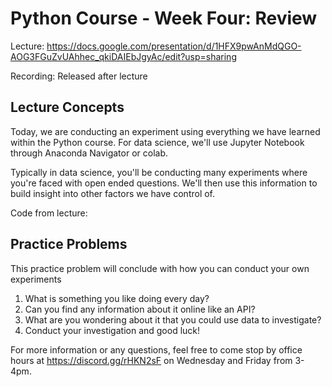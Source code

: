 # Python Course - Week Four: Review
Lecture: https://docs.google.com/presentation/d/1HFX9pwAnMdQGO-AOG3FGuZvUAhhec_qkiDAIEbJgyAc/edit?usp=sharing

Recording: Released after lecture

## Lecture Concepts
Today, we are conducting an experiment using everything we have learned within the Python course.
For data science, we'll use Jupyter Notebook through Anaconda Navigator or colab.

Typically in data science, you'll be conducting many experiments where you're faced with open ended
questions. We'll then use this information to build insight into other factors we have control of.

Code from lecture:

## Practice Problems
This practice problem will conclude with how you can conduct your own experiments
1. What is something you like doing every day?
2. Can you find any information about it online like an API?
3. What are you wondering about it that you could use data to investigate?
4. Conduct your investigation and good luck!

For more information or any questions, feel free to come stop by office hours at
https://discord.gg/rHKN2sF on Wednesday and Friday from 3-4pm.
